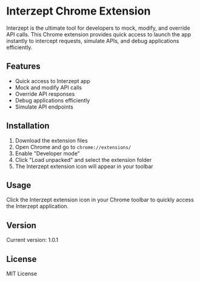 # Interzept Chrome Extension

Interzept is the ultimate tool for developers to mock, modify, and override API calls. This Chrome extension provides quick access to launch the app instantly to intercept requests, simulate APIs, and debug applications efficiently.

## Features

- Quick access to Interzept app
- Mock and modify API calls
- Override API responses
- Debug applications efficiently
- Simulate API endpoints

## Installation

1. Download the extension files
2. Open Chrome and go to `chrome://extensions/`
3. Enable "Developer mode"
4. Click "Load unpacked" and select the extension folder
5. The Interzept extension icon will appear in your toolbar

## Usage

Click the Interzept extension icon in your Chrome toolbar to quickly access the Interzept application.

## Version

Current version: 1.0.1

## License

MIT License
